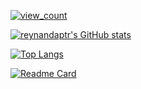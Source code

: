 <a href="https://komarev.com/ghpvc/?username=angellee177&style=for-the-badge"><img alt="view_count" src="https://komarev.com/ghpvc/?username=reynandaptr&style=for-the-badge"/></a>

[![reynandaptr's GitHub stats](https://github-readme-stats.vercel.app/api?username=reynandaptr&show_icons=true&hide_title=true&theme=dark&count_private=true&include_all_commits=true&card_width=500)](https://github.com/reynandaptr)

[![Top Langs](https://github-readme-stats.vercel.app/api/top-langs/?username=reynandaptr&langs_count=10&layout=compact&theme=dark&card_width=500)](https://github.com/reynandaptr)

[![Readme Card](https://github-readme-stats.vercel.app/api/pin/?username=reynandaptr&repo=vscode-ext-geojson-preview&theme=dark)](https://github.com/reynandaptr/vscode-ext-geojson-preview)
